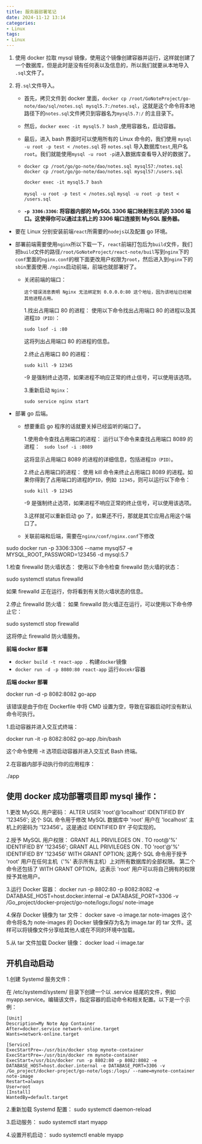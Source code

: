 ```yaml
---
title: 服务器部署笔记
date: 2024-11-12 13:14  
categories:
- Linux
tags:
- Linux
---
```


1. 使用 docker 拉取 mysql 镜像，使用这个镜像创建容器并运行，这样就创建了一个数据库，但是此时是没有任何表以及信息的，所以我们就要从本地导入 `.sql`文件了。
2. 将`.sql`文件导入。

   - 首先，拷贝文件到 docker 里面，`docker cp /root/GoNoteProject/go-note/dao/sql/notes.sql mysql5.7:/notes.sql`，这就是这个命令将本地路径下的`notes.sql`文件拷贝到容器名为`mysql5.7:/` 的主目录下。

   - 然后，`docker exec -it mysql5.7 bash` ,使用容器名，启动容器。

   - 最后，进入 bash 界面时可以使用所有的 Linux 命令的，我们使用 `mysql -u root -p test < /notes.sql` 将 `notes.sql` 导入数据库`test`,用户名`root`。我们就能使用`mysql -u root -p`进入数据库查看导入好的数据了。

   - `docker cp /root/go/go-note/dao/notes.sql mysql57:/notes.sql`
     `docker cp /root/go/go-note/dao/notes.sql mysql57:/users.sql`

     `docker exec -it mysql5.7 bash`

     `mysql -u root -p test < /notes.sql`
     `mysql -u root -p test < /users.sql`

   - **`-p 3306:3306`: 将容器内部的 MySQL 3306 端口映射到主机的 3306 端口。这使得你可以通过主机上的 3306 端口连接到 MySQL 服务器。**

- 要在 Linux 分别安装前端`react`所需要的`nodejs`以及配置 go 环境。

- 部署前端需要使用`nginx`所以下载一下，`react`前端打包后为`build`文件，我们把`build`文件的路径`/root/GoNoteProject/react-note/buil`写到`nginx`下的`conf`里面的`nginx.conf`的根下面更改用户权限为`root`，然后进入到`nginx`下的`sbin`里面使用`./nginx`启动前端，前端也就部署好了。

  - 关闭前端的端口：

    `这个错误消息表明 Nginx 无法绑定到 0.0.0.0:80 这个地址，因为该地址已经被其他进程占用。`

    1.找出占用端口 80 的进程：
    使用以下命令找出占用端口 80 的进程以及其进程`ID（PID）`：

    `sudo lsof -i :80`

    这将列出占用端口 80 的进程的信息。

    2.终止占用端口 80 的进程：

    `sudo kill -9 12345`

    -9 是强制终止选项，如果进程不响应正常的终止信号，可以使用该选项。

    3.重新启动 `Nginx`：

    `sudo service nginx start`

- 部署 go 后端。

  - 想要重启 go 程序的话就要关掉已经监听的端口了。

    1.使用命令查找占用端口的进程：
    运行以下命令来查找占用端口 8089 的进程： ` sudo lsof -i :8089`

    这将显示占用端口 8089 的进程的详细信息，包括进程`ID（PID）`。

    2.终止占用端口的进程：
    使用 kill 命令来终止占用端口 8089 的进程。如果你得到了占用端口的进程的`PID`，例如` 12345`，则可以运行以下命令：

    `sudo kill -9 12345`

    -9 是强制终止选项，如果进程不响应正常的终止信号，可以使用该选项。

    3.这样就可以重新启动 go 了，如果还不行，那就是其它应用占用这个端口了。

  - 关联前端和后端，需要在`nginx/conf/nginx.conf`下修改

sudo docker run -p 3306:3306 --name mysql57 -e MYSQL_ROOT_PASSWORD=123456 -d mysql:5.7

1.检查 firewalld 防火墙状态：
使用以下命令检查 firewalld 防火墙的状态：

sudo systemctl status firewalld

如果 firewalld 正在运行，你将看到有关防火墙状态的信息。

2.停止 firewalld 防火墙：
如果 firewalld 防火墙正在运行，可以使用以下命令停止它：

sudo systemctl stop firewalld

这将停止 firewalld 防火墙服务。

**前端 docker 部署**

- `docker build -t react-app .` 构建`docker`镜像
- `docker run -d -p 8080:80 react-app` 运行`docekr`容器

**后端 docker 部署**

docker run -d -p 8082:8082 go-app

该错误是由于你在 Dockerfile 中将 CMD 设置为空，导致在容器启动时没有默认命令可执行。

1.启动容器并进入交互式终端：

docker run -it -p 8082:8082 go-app /bin/bash

这个命令使用 -it 选项启动容器并进入交互式 Bash 终端。

2.在容器内部手动执行你的应用程序：

./app

## 使用 docker 成功部署项目即 mysql 操作：

1.更改 MySQL 用户密码： ALTER USER 'root'@'localhost' IDENTIFIED BY '123456';
这个 SQL 命令用于修改 MySQL 数据库中 'root' 用户在 'localhost' 主机上的密码为 '123456'。这是通过 IDENTIFIED BY 子句实现的。

2.授予 MySQL 用户权限：
GRANT ALL PRIVILEGES ON _._ TO root@'%' IDENTIFIED BY '123456';
GRANT ALL PRIVILEGES ON _._ TO 'root'@'%' IDENTIFIED BY '123456' WITH GRANT OPTION;
这两个 SQL 命令用于授予 'root' 用户在任何主机（'%' 表示所有主机）上对所有数据库的全部权限。
第二个命令还包括了 WITH GRANT OPTION，这表示 'root' 用户可以将自己拥有的权限授予其他用户。

3.运行 Docker 容器：
docker run -p 8802:80 -p 8082:8082 -e DATABASE_HOST=host.docker.internal -e DATABASE_PORT=3306 -v /Go_project/docker-project/go-note/logs:/logs/ note-image

4.保存 Docker 镜像为 tar 文件：
docker save -o image.tar note-images
这个命令将名为 note-images 的 Docker 镜像保存为名为 image.tar 的 tar 文件。这样可以将镜像文件分享给其他人或在不同的环境中加载。

5.从 tar 文件加载 Docker 镜像：
docker load -i image.tar

## 开机自动启动

1.创建 Systemd 服务文件：

在 /etc/systemd/system/ 目录下创建一个以 .service 结尾的文件，例如 myapp.service。编辑该文件，指定容器的启动命令和相关配置。以下是一个示例：

```
[Unit]
Description=My Note App Container
After=docker.service network-online.target
Wants=network-online.target

[Service]
ExecStartPre=-/usr/bin/docker stop mynote-container
ExecStartPre=-/usr/bin/docker rm mynote-container
ExecStart=/usr/bin/docker run -p 8802:80 -p 8082:8082 -e DATABASE_HOST=host.docker.internal -e DATABASE_PORT=3306 -v /Go_project/docker-project/go-note/logs:/logs/ --name=mynote-container note-image
Restart=always
User=root
[Install]
WantedBy=default.target
```

2.重新加载 Systemd 配置：
sudo systemctl daemon-reload

3.启动服务：
sudo systemctl start myapp

4.设置开机启动：
sudo systemctl enable myapp
